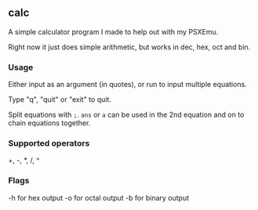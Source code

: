 ## calc

A simple calculator program I made to help out with my PSXEmu.

Right now it just does simple arithmetic, but works in dec, hex, oct and bin.

### Usage
Either input as an argument (in quotes), or run to input multiple equations.

Type "q", "quit" or "exit" to quit.

Split equations with `;`. `ans` or `a` can be used in the 2nd equation and on to chain equations together.

### Supported operators
+, -, *, /, ^

### Flags
-h for hex output
-o for octal output
-b for binary output
